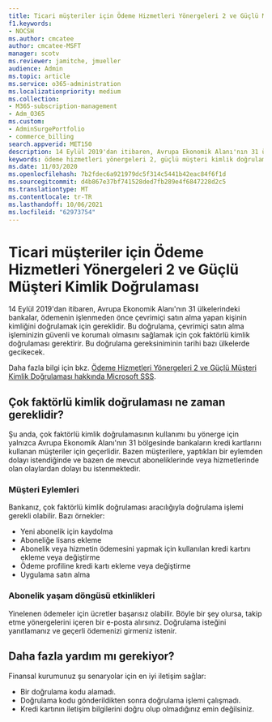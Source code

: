 ```yaml
---
title: Ticari müşteriler için Ödeme Hizmetleri Yönergeleri 2 ve Güçlü Müşteri Kimlik Doğrulaması
f1.keywords:
- NOCSH
ms.author: cmcatee
author: cmcatee-MSFT
manager: scotv
ms.reviewer: jamitche, jmueller
audience: Admin
ms.topic: article
ms.service: o365-administration
ms.localizationpriority: medium
ms.collection:
- M365-subscription-management
- Adm_O365
ms.custom:
- AdminSurgePortfolio
- commerce_billing
search.appverid: MET150
description: 14 Eylül 2019'dan itibaren, Avrupa Ekonomik Alanı'nın 31 ülkelerindeki bankalar, ödemenin işlenmeden önce çevrimiçi satın alma yapan kişinin kimliğini doğrulamak için gereklidir."
keywords: ödeme hizmetleri yönergeleri 2, güçlü müşteri kimlik doğrulaması, çok faktörlü kimlik doğrulaması
ms.date: 11/03/2020
ms.openlocfilehash: 7b2fdec6a921979dc5f314c5441b42eac84f6f1d
ms.sourcegitcommit: d4b867e37bf741528ded7fb289e4f6847228d2c5
ms.translationtype: MT
ms.contentlocale: tr-TR
ms.lasthandoff: 10/06/2021
ms.locfileid: "62973754"
---
```

# <a name="payment-services-directive-2-and-strong-customer-authentication-for-commercial-customers"></a>Ticari müşteriler için Ödeme Hizmetleri Yönergeleri 2 ve Güçlü Müşteri Kimlik Doğrulaması

14 Eylül 2019'dan itibaren, Avrupa Ekonomik Alanı'nın 31 ülkelerindeki bankalar, ödemenin işlenmeden önce çevrimiçi satın alma yapan kişinin kimliğini doğrulamak için gereklidir. Bu doğrulama, çevrimiçi satın alma işleminizin güvenli ve korumalı olmasını sağlamak için çok faktörlü kimlik doğrulaması gerektirir. Bu doğrulama gereksiniminin tarihi bazı ülkelerde gecikecek.

Daha fazla bilgi için bkz. [Ödeme Hizmetleri Yönergeleri 2 ve Güçlü Müşteri Kimlik Doğrulaması hakkında Microsoft SSS](https://support.microsoft.com/help/4517854/microsoft-account-open-banking-customer-authentication).

## <a name="when-is-multi-factor-authentication-required"></a>Çok faktörlü kimlik doğrulaması ne zaman gereklidir?

Şu anda, çok faktörlü kimlik doğrulamasının kullanımı bu yönerge için yalnızca Avrupa Ekonomik Alanı'nın 31 bölgesinde bankaların kredi kartlarını kullanan müşteriler için geçerlidir. Bazen müşterilere, yaptıkları bir eylemden dolayı istendiğinde ve bazen de mevcut aboneliklerinde veya hizmetlerinde olan olaylardan dolayı bu istenmektedir.

### <a name="customer-actions"></a>Müşteri Eylemleri

Bankanız, çok faktörlü kimlik doğrulaması aracılığıyla doğrulama işlemi gerekli olabilir. Bazı örnekler:

- Yeni abonelik için kaydolma
- Aboneliğe lisans ekleme
- Abonelik veya hizmetin ödemesini yapmak için kullanılan kredi kartını ekleme veya değiştirme
- Ödeme profiline kredi kartı ekleme veya değiştirme
- Uygulama satın alma

### <a name="subscription-lifecycle-events"></a>Abonelik yaşam döngüsü etkinlikleri

Yinelenen ödemeler için ücretler başarısız olabilir. Böyle bir şey olursa, takip etme yönergelerini içeren bir e-posta alırsınız. Doğrulama isteğini yanıtlamanız ve geçerli ödemenizi girmeniz istenir.

## <a name="need-more-help"></a>Daha fazla yardım mı gerekiyor?

Finansal kurumunuz şu senaryolar için en iyi iletişim sağlar:

- Bir doğrulama kodu alamadı.  
- Doğrulama kodu gönderildikten sonra doğrulama işlemi çalışmadı.
- Kredi kartının iletişim bilgilerini doğru olup olmadığınız emin değilsiniz.
